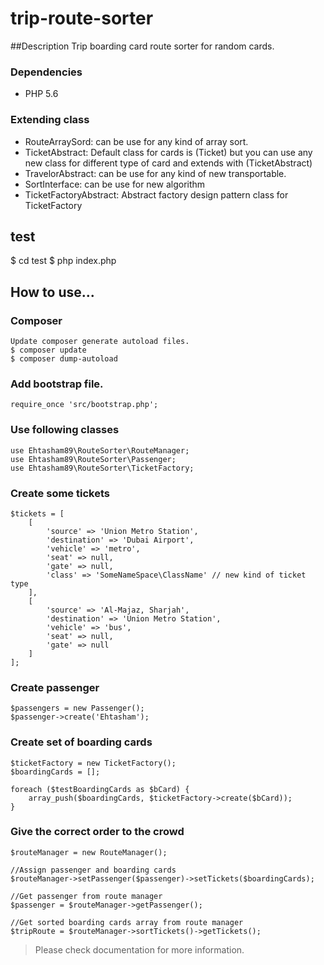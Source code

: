 # trip-route-sorter
##Description 
Trip boarding card route sorter for random cards. 

### Dependencies
- PHP 5.6

### Extending class
* RouteArraySord: can be use for any kind of array sort.
* TicketAbstract: Default class for cards is (Ticket) but you can use any new class for different type of card and extends with (TicketAbstract)
* TravelorAbstract: can be use for any kind of new transportable.
* SortInterface: can be use for new algorithm
* TicketFactoryAbstract: Abstract factory design pattern class for TicketFactory

test 
----------------------------------------------
$ cd test
$ php index.php


How to use... 
----------------------------------------------
### Composer
    Update composer generate autoload files.
    $ composer update
    $ composer dump-autoload
### Add bootstrap file.
    require_once 'src/bootstrap.php';

### Use following classes
    use Ehtasham89\RouteSorter\RouteManager;
    use Ehtasham89\RouteSorter\Passenger;
    use Ehtasham89\RouteSorter\TicketFactory;

### Create some tickets
    $tickets = [
        [
            'source' => 'Union Metro Station',
            'destination' => 'Dubai Airport',
            'vehicle' => 'metro',
            'seat' => null,
            'gate' => null,
            'class' => 'SomeNameSpace\ClassName' // new kind of ticket type
        ],
        [
            'source' => 'Al-Majaz, Sharjah',
            'destination' => 'Union Metro Station',
            'vehicle' => 'bus',
            'seat' => null,
            'gate' => null
        ]
    ];

### Create passenger
    $passengers = new Passenger();
    $passenger->create('Ehtasham');

### Create set of boarding cards
    $ticketFactory = new TicketFactory();
    $boardingCards = [];

    foreach ($testBoardingCards as $bCard) {
        array_push($boardingCards, $ticketFactory->create($bCard));
    }

### Give the correct order to the crowd
    $routeManager = new RouteManager();

    //Assign passenger and boarding cards
    $routeManager->setPassenger($passenger)->setTickets($boardingCards);

    //Get passenger from route manager
    $passenger = $routeManager->getPassenger();

    //Get sorted boarding cards array from route manager
    $tripRoute = $routeManager->sortTickets()->getTickets();
    

>Please check documentation for more information.

